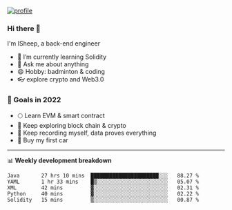 [![profile](http://img.codelin.xyz/hello-im-isheep.svg)](https://www.calligrapher.ai/)

### Hi there 🐏

I'm ISheep, a back-end engineer

- 🔭 I’m currently learning Solidity
- 💬 Ask me about anything
- 😄 Hobby: badminton & coding
- 👓 explore crypto and Web3.0

### 🚀 Goals in 2022
+ 🌕 Learn EVM & smart contract
+ 🤔 Keep exploring block chain & crypto
+ 🐏 Keep recording myself, data proves everything
+ 🚗 Buy my first car

-------

📊 **Weekly development breakdown**
<!--START_SECTION:waka-->
```text
Java       27 hrs 10 mins  ██████████████████████░░░   88.27 % 
YAML       1 hr 33 mins    █▒░░░░░░░░░░░░░░░░░░░░░░░   05.07 % 
XML        42 mins         ▓░░░░░░░░░░░░░░░░░░░░░░░░   02.31 % 
Python     40 mins         ▓░░░░░░░░░░░░░░░░░░░░░░░░   02.22 % 
Solidity   15 mins         ▒░░░░░░░░░░░░░░░░░░░░░░░░   00.87 % 
```
<!--END_SECTION:waka-->
